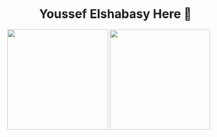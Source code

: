 <h1 align="center">Youssef Elshabasy Here 👋</h1>
<div>
  <img src="https://github-readme-stats.vercel.app/api?username=juke-duke&theme=blue-green" style="height:235px"/>
  <img src="https://github-readme-stats.vercel.app/api/top-langs/?username=juke-duke&theme=dark" style="height:234px"/>
</div>
